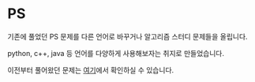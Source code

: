 # PS
기존에 풀었던 PS 문제를 다른 언어로 바꾸거나 알고리즘 스터디 문제들을 올립니다.

python, c++, java 등 언어를 다양하게 사용해보자는 취지로 만들었습니다.

이전부터 풀어왔던 문제는 [여기](https://github.com/lkic1625/SimpleProject/tree/master/algorithm_pr)에서 확인하실 수 있습니다.
